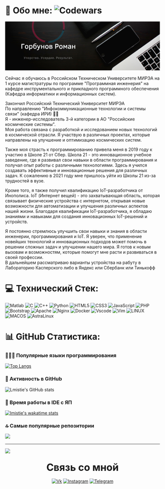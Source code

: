 # 💫 Обо мне: ![Codewars](https://www.codewars.com/users/lmistie/badges/small)

[![Header](https://github.com/lmistie/lmistie/blob/master/img/header.png)](https://www.canva.com/design/DAEqeZfAzNc/-UYjaGaKHueaHdypzOIU_w/view?website#2:1)

<!-- ![Codewars](https://www.codewars.com/users/lmistie/badges/large) -->

<p font font-size=30px>
Сейчас  я обучаюсь в Российском Техническом Университете МИРЭА на 1 курсе магистратуры по программе "Программная инженерия" на кафедре инструментального и прикладного программного обеспечения (Кафедра информатики и информационных систем).<br>

Закончил Российский Технический Университет МИРЭА <br>По  направлению "Инфокоммуникационные технологии и системы связи" (кафедра ИРИ) 👨‍🎓<br>Я - инженер-исследователь 3-й категории в АО "Российские космические системы". <br>Моя работа связана с разработкой и исследованием новых технологий в космической отрасли. Я участвую в различных проектах, которые направлены на улучшение и оптимизацию космических систем.<br>

Также моя страсть к программированию привела меня в 2019 году к участию в Школе 21 от Сбер. Школа 21 - это инновационное учебное заведение, где я развивал свои навыки в области программирования и получал опыт работы с различными технологиями. Здесь я учился создавать эффективные и инновационные решения для различных задач. К сожалению в 2021 году мне пришлось уйти из Школы 21 из-за трудностей в вузе.<br>

Кроме того, я также получил квалификацию IoT-разработчика от Инополиса. IoT (Интернет вещей) - это захватывающая область, которая связывает физические устройства с интернетом, открывая новые возможности для автоматизации и улучшения различных аспектов нашей жизни. Благодаря квалификации IoT-разработчика, я обладаю знаниями и навыками для создания инновационных IoT-решений и устройств.<br>

Я постоянно стремлюсь улучшить свои навыки и знания в области инженерии, программирования и IoT. Я уверен, что применение новейших технологий и инновационных подходов может помочь в решении сложных задач и улучшении нашего мира. Я готов к новым вызовам и возможностям, которые помогут мне расти и развиваться в своей профессии.<br>В дальнейшем рассматриваю варианты устройства на рабуту в Лабораторию Касперского либо в Яндекс или Сбербанк или Тинькофф</p>

<h3 align="center"><font size="10px">

</font></h3>

# 💻 Технический Стек:

![Matlab](https://img.shields.io/badge/-matlab-000000?style=for-the-badge&logo=matlab)
![C](https://img.shields.io/badge/-C-000000?style=for-the-badge&logo=C&logoColor=1144AA)
![C++](https://img.shields.io/badge/-C++-000000?style=for-the-badge&logo=C%2b%2b&logoColor=1144AA)
![Python](https://img.shields.io/badge/python-000000?style=for-the-badge&logo=python&logoColor=ffdd54)
![HTML5](https://img.shields.io/badge/html5-000000?style=for-the-badge&logo=html5&logoColor=F38020)
![CSS3](https://img.shields.io/badge/css3-000000?style=for-the-badge&logo=css3&logoColor=4D54D8)
![JavaScript](https://img.shields.io/badge/javascript-000000?style=for-the-badge&logo=javascript&logoColor=%23F7DF1E)
![PHP](https://img.shields.io/badge/php-000?style=for-the-badge&logo=php&logoColor=23777BB4)
![Bootstrap](https://img.shields.io/badge/bootstrap-000?style=for-the-badge&logo=bootstrap&logoColor=23563D7C)
![Apache](https://img.shields.io/badge/apache-000?style=for-the-badge&logo=apache&logoColor=23D42029)
![Nginx](https://img.shields.io/badge/nginx-000?style=for-the-badge&logo=nginx&logoColor=23009639)
![Docker](https://img.shields.io/badge/docker-000?style=for-the-badge&logo=docker&logoColor=230db7ed)
![Vscode](https://img.shields.io/badge/-vscode-000000?style=for-the-badge&logo=VisualStudioCode)
![Vim](https://img.shields.io/badge/-vim-000000?style=for-the-badge&logo=Vim)
![LINUX](https://img.shields.io/badge/Linux-000?style=for-the-badge&logo=linux&logoColor=white)
![MACOS](https://img.shields.io/badge/Macos-000?style=for-the-badge&logo=macOS&logoColor=white)
![AstraLinux](https://img.shields.io/badge/AstraLinux-000?style=for-the-badge&logo=AstraLinux&logoColor=white)

</div>

# 📊 GitHub Статистика:
### 🧑🏻‍💻 Популярные языки программирования
<div class="languages">

[![Top Langs](https://github-readme-stats.vercel.app/api/top-langs/?username=lmistie&langs_count=8&theme=merko)](https://github.com/lmistie/)

</div>

### 🧠  Активность в GitHub
<div>

![Lmistie's GitHub stats](https://github-readme-stats.vercel.app/api?username=lmistie&show_icons=true&theme=merko)

</div>

### 🤯 Время работы в IDE c ЯП
<div >

[![lmistie's wakatime stats](https://github-readme-stats.vercel.app/api/wakatime?username=lmistie&theme=merko)](https://github.com/anuraghazra/github-readme-stats)

</div>

### 🔝 Самые популярные репозитории
![](https://github-contributor-stats.vercel.app/api?username=lmistie&limit=5&theme=merko&combine_all_yearly_contributions=true)

---
[![](https://visitcount.itsvg.in/api?id=lmistie&icon=5&color=0)](https://visitcount.itsvg.in)

<h3 align="center"><font size="6px"> Связь со мной </font></h3>

<div align="center">

[![Vk](https://img.shields.io/badge/-Vkontakte-000000?style=for-the-badge&logo=vk)](https://vk.com/lmistie)
[![Instagram](https://img.shields.io/badge/-Instagram-000000?style=for-the-badge&logo=Instagram)](https://www.instagram.com/__singuratic/)
[![Telegram](https://img.shields.io/badge/-Telegram-000000?style=for-the-badge&logo=Telegram)](https://t.me/lmistie)

</div>